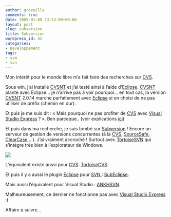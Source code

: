 ```yaml
---
author: grozeille
comments: true
date: 2005-01-08 13:53:00+00:00
layout: post
slug: subversion
title: Subversion
wordpress_id: 42
categories:
- Developpement
tags:
- scm
- svn
---
```


Mon intérêt pour le monde libre m’a fait faire des recherches sur [CVS](http://subversion.tigris.org/).

Sous win, j’ai installé [CVSNT](http://www.cvsnt.com/cvspro/) et j’ai testé ainsi à l’aide d’[Eclipse](http://www.eclipse.org/). [CVSNT](http://www.cvsnt.com/cvspro/) plante avec Eclipse… je n’arrive pas à voir pourquoi… en tout cas, la version [CVSNT](http://www.cvsnt.com/cvspro/) 2.0.14 marche parfaitement avec [Eclipse](http://www.eclipse.org/) si on choisi de ne pas utiliser de préfix (chemin en dur).





Et puis je me suis dit : « Mais pourquoi ne pas profiter de [CVS](http://subversion.tigris.org/) avec [Visual Studio Express](http://lab.msdn.microsoft.com/vs2005/default.aspx) ? ».  Ben parceque.. (voir explications [ici](http://blogs.msdn.com/korbyp/archive/2004/07/29/200910.aspx))



Et puis dans ma recherche, je suis tombé sur [Subversion](http://subversion.tigris.org/) ! Encore un serveur de gestion de versions concurrentes (à la [CVS](http://subversion.tigris.org/), [SourceSafe](http://msdn.microsoft.com/vstudio/previous/ssafe/), [ClearCase](http://www-306.ibm.com/software/awdtools/clearcase/),…). J’ai vraiment accroché ! Surtout avec [TortoiseSVN](http://tortoisesvn.tigris.org/) qui s’intègre très bien à l’explorateur de Windows.



[![](http://www.backintochaos.freesurf.fr/images/svnmini.jpg)](http://www.backintochaos.freesurf.fr/images/svn.jpg)

L’équivalent existe aussi pour [CVS](http://subversion.tigris.org/): [TortoiseCVS](http://www.tortoisecvs.org/).



Et puis il y a aussi le plugin [Eclipse](http://www.eclipse.org/) pour [SVN ](http://subversion.tigris.org/): [SubEclipse](http://subclipse.tigris.org/).



Mais aussi l’équivalent pour Visual Studio : [ANKHSVN](http://ankhsvn.tigris.org/).



Malheureusement, ce dernier ne fonctionne pas avec [Visual Studio Express](http://lab.msdn.microsoft.com/vs2005/default.aspx) :(



Affaire à suivre…
